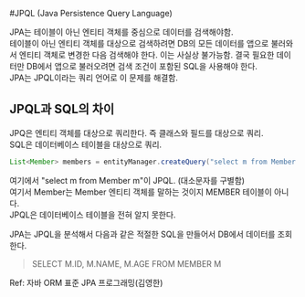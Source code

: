 #JPQL (Java Persistence Query Language)

JPA는 테이블이 아닌 엔티티 객체를 중심으로 데이터를 검색해야함.   
테이블이 아닌 엔티티 객체를 대상으로 검색하려면 DB의 모든 데이터를 앱으로 불러와서 엔티티 객체로 변경한 다음 검색해야 한다. 이는 사실상 불가능함. 결국 필요한 데이터만 DB에서 앱으로 불러오려면 검색 조건이 포함된 SQL을 사용해야 한다.    
JPA는 JPQL이라는 쿼리 언어로 이 문제를 해결함.

## JPQL과 SQL의 차이

JPQ은 엔티티 객체를 대상으로 쿼리한다. 즉 클래스와 필드를 대상으로 쿼리.    
SQL은 데이터베이스 테이블을 대상으로 쿼리.

````java
List<Member> members = entityManager.createQuery("select m from Member m", Member.class).getResultList();
````

여기에서 "select m from Member m"이 JPQL. (대소문자를 구별함)    
여기서 Member는 Member 엔티티 객체를 말하는 것이지 MEMBER 테이블이 아니다.    
JPQL은 데이터베이스 테이블을 전혀 알지 못한다.    
    
    
JPA는 JPQL을 분석해서 다음과 같은 적절한 SQL을 만들어서 DB에서 데이터를 조회한다.
> SELECT M.ID, M.NAME, M.AGE FROM MEMBER M
    
    

Ref: 자바 ORM 표준 JPA 프로그래밍(김영한)
